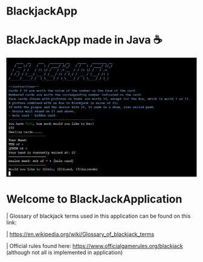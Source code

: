 # BlackjackApp
# BlackJackApp made in Java ☕
![Alt text](demo.png)

#

# Welcome to BlackJackApplication

| Glossary of blackjack terms used in this application can be found on this link:

| https://en.wikipedia.org/wiki/Glossary_of_blackjack_terms

| Official rules found here: https://www.officialgamerules.org/blackjack (although not all is implemented in application)
